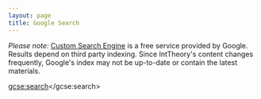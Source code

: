 ```yaml
---
layout: page
title: Google Search
---
```


*Please note:* [Custom Search Engine](https://cse.google.com) is a free service provided by Google. 
Results depend on third party indexing. 
Since IntTheory's content changes frequently, Google's index may not be up-to-date or contain the latest materials. 

<style>td,th { border: none; }</style>
<script>
  (function() {
    var cx = '000200075986859166645:3spbwn8fvpo';
    var gcse = document.createElement('script');
    gcse.type = 'text/javascript';
    gcse.async = true;
    gcse.src = 'https://cse.google.com/cse.js?cx=' + cx;
    var s = document.getElementsByTagName('script')[0];
    s.parentNode.insertBefore(gcse, s);
  })();
</script>
<gcse:search></gcse:search>
